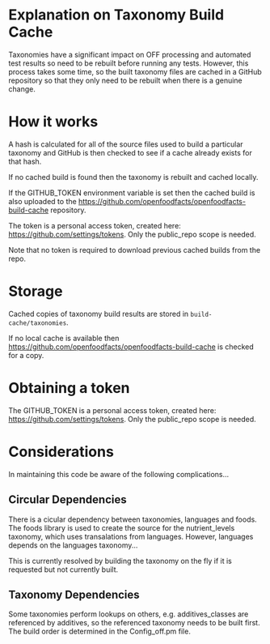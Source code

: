 # Explanation on Taxonomy Build Cache

Taxonomies have a significant impact on OFF processing and automated test results so need to be rebuilt before running any tests. However, this process takes some time, so the built taxonomy files are cached in a GitHub repository so that they only need to be rebuilt when there is a genuine change.

# How it works

A hash is calculated for all of the source files used to build a particular taxonomy and GitHub is then checked to see if a cache already exists for that hash.

If no cached build is found then the taxonomy is rebuilt and cached locally.

If the GITHUB_TOKEN environment variable is set then the cached build is also uploaded to the https://github.com/openfoodfacts/openfoodfacts-build-cache repository.

The token is a personal access token, created here: https://github.com/settings/tokens.
Only the public_repo scope is needed.

Note that no token is required to download previous cached builds from the repo.

# Storage

Cached copies of taxonomy build results are stored in `build-cache/taxonomies`.

If no local cache is available then https://github.com/openfoodfacts/openfoodfacts-build-cache is checked for a copy.


# Obtaining a token

The GITHUB_TOKEN is a personal access token, created here: https://github.com/settings/tokens. Only the public_repo scope is needed.

# Considerations

In maintaining this code be aware of the following complications...

## Circular Dependencies

There is a cicular dependency between taxonomies, languages and foods. The foods library is used to create the source for the nutrient_levels taxonomy, which uses transalations from languages. However, languages depends on the languages taxonomy...

This is currently resolved by building the taxonomy on the fly if it is requested but not currently built.

## Taxonomy Dependencies

Some taxonomies perform lookups on others, e.g. additives_classes are referenced by additives, so the referenced taxonomy needs to be built first. The build order is determined in the Config_off.pm file.
